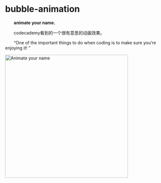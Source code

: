 # bubble-animation
&emsp;&emsp;**animate your name.**

&emsp;&emsp;codecademy看到的一个很有意思的动画效果。

&emsp;&emsp;“One of the important things to do when coding is to make sure you’re enjoying it! ”

<img src="http://s3.amazonaws.com/codecademy-images/email/welcome-series/codecademy-animation-02sec.gif" width="400" height="400" alt="Animate your name"/>

